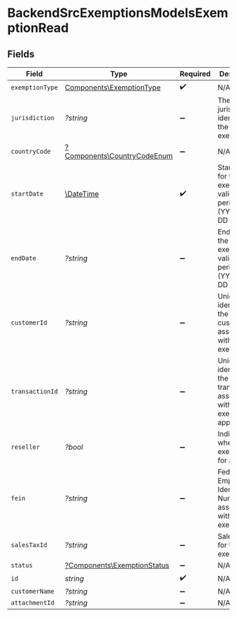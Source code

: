 # BackendSrcExemptionsModelsExemptionRead


## Fields

| Field                                                                                       | Type                                                                                        | Required                                                                                    | Description                                                                                 |
| ------------------------------------------------------------------------------------------- | ------------------------------------------------------------------------------------------- | ------------------------------------------------------------------------------------------- | ------------------------------------------------------------------------------------------- |
| `exemptionType`                                                                             | [Components\ExemptionType](../../Models/Components/ExemptionType.md)                        | :heavy_check_mark:                                                                          | N/A                                                                                         |
| `jurisdiction`                                                                              | *?string*                                                                                   | :heavy_minus_sign:                                                                          | The jurisdiction identifier for the exemption                                               |
| `countryCode`                                                                               | [?Components\CountryCodeEnum](../../Models/Components/CountryCodeEnum.md)                   | :heavy_minus_sign:                                                                          | N/A                                                                                         |
| `startDate`                                                                                 | [\DateTime](https://www.php.net/manual/en/class.datetime.php)                               | :heavy_check_mark:                                                                          | Start date for the exemption validity period (YYYY-MM-DD format)                            |
| `endDate`                                                                                   | *?string*                                                                                   | :heavy_minus_sign:                                                                          | End date for the exemption validity period (YYYY-MM-DD format)                              |
| `customerId`                                                                                | *?string*                                                                                   | :heavy_minus_sign:                                                                          | Unique identifier for the customer associated with the exemption                            |
| `transactionId`                                                                             | *?string*                                                                                   | :heavy_minus_sign:                                                                          | Unique identifier for the transaction<br/>        associated with the exemption, if applicable. |
| `reseller`                                                                                  | *?bool*                                                                                     | :heavy_minus_sign:                                                                          | Indicates whether the exemption is for a reseller                                           |
| `fein`                                                                                      | *?string*                                                                                   | :heavy_minus_sign:                                                                          | Federal Employer Identification Number<br/>        associated with the exemption.           |
| `salesTaxId`                                                                                | *?string*                                                                                   | :heavy_minus_sign:                                                                          | Sales tax ID for the exemption                                                              |
| `status`                                                                                    | [?Components\ExemptionStatus](../../Models/Components/ExemptionStatus.md)                   | :heavy_minus_sign:                                                                          | N/A                                                                                         |
| `id`                                                                                        | *string*                                                                                    | :heavy_check_mark:                                                                          | N/A                                                                                         |
| `customerName`                                                                              | *?string*                                                                                   | :heavy_minus_sign:                                                                          | N/A                                                                                         |
| `attachmentId`                                                                              | *?string*                                                                                   | :heavy_minus_sign:                                                                          | N/A                                                                                         |